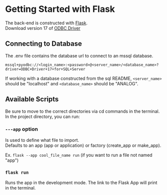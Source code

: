 # Getting Started with Flask

The back-end is constructed with [Flask](https://flask.palletsprojects.com/en/stable/). <br>
Download version 17 of [ODBC Driver](https://learn.microsoft.com/en-us/sql/connect/odbc/download-odbc-driver-for-sql-server?view=sql-server-ver16#version-17)

## Connecting to Database

The .env file contains the database url to connect to an mssql database.

`mssql+pyodbc://<login_name>:<password>@<server_name>/<database_name>?driver=ODBC+Driver+17+for+SQL+Server`

If working with a database constructed from the sql README, `<server_name>` should be "localhost" and `<database_name>` should be "ANALOG".

## Available Scripts

Be sure to move to the correct directories via cd commands in the terminal. <br>
In the project directory, you can run:

### `---app` option

Is used to define what file to import. <br>
Defaults to an app (app or application) or factory (create_app or make_app).

Ex. `flask --app cool_file_name run` (if you want to run a file not named "app")

### `flask run`

Runs the app in the development mode.
The link to the Flask App will print in the terminal.